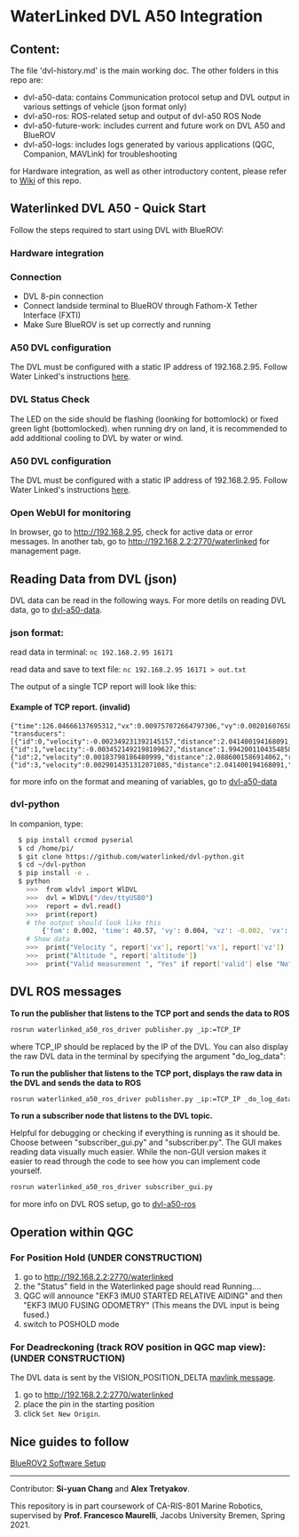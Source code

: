 # WaterLinked DVL A50 Integration

## Content: 
The file 'dvl-history.md' is the main working doc. The other folders in this repo are: 

- dvl-a50-data: contains Communication protocol setup and DVL output in various settings of vehicle (json format only)
- dvl-a50-ros: ROS-related setup and output of dvl-a50 ROS Node
- dvl-a50-future-work: includes current and future work on DVL A50 and BlueROV
- dvl-a50-logs: includes logs generated by various applications (QGC, Companion, MAVLink) for troubleshooting

for Hardware integration, as well as other introductory content, please refer to [Wiki](https://github.com/nschang/mr-dvl/wiki) of this repo.

## Waterlinked DVL A50 - Quick Start

Follow the steps required to start using DVL with BlueROV: 
### Hardware integration
### Connection
  - DVL 8-pin connection
  - Connect landside terminal to BlueROV through Fathom-X Tether Interface (FXTI)
  - Make Sure BlueROV is set up correctly and running
### A50 DVL configuration

The DVL must be configured with a static IP address of 192.168.2.95. Follow Water Linked's instructions [here](https://waterlinked.github.io/dvl/dvl-a50-details/#network-configuration).

### DVL Status Check
The LED on the side should be flashing (loonking for bottomlock) or fixed green light (bottomlocked). when running dry on land, it is recommended to add additional cooling to DVL by water or wind.
### A50 DVL configuration

The DVL must be configured with a static IP address of 192.168.2.95. Follow Water Linked's instructions [here](https://waterlinked.github.io/dvl/dvl-a50-details/#network-configuration).
### Open WebUI for monitoring
In browser, go to <http://192.168.2.95>, check for active data or error messages. In another tab, go to <http://192.168,2.2:2770/waterlinked> for management page. 

## Reading Data from DVL (json)

DVL data can be read in the following ways. For more detils on reading DVL data, go to [dvl-a50-data](/dvl-a50-data). 

### json format:

read data in terminal:
  `nc 192.168.2.95 16171`

read data and save to text file:
  `nc 192.168.2.95 16171 > out.txt`
  
The output of a single TCP report will look like this: 
#### Example of TCP report. (invalid)

```
{"time":126.04666137695312,"vx":0.009757072664797306,"vy":0.002016076585277915,"vz":-0.0002864645794034004,"fom":0.00016600292292423546,"altitude":1.8710078001022339,
"transducers":[{"id":0,"velocity":-0.002349231392145157,"distance":2.041400194168091,"rssi":30.97574806213379,"nsd":19.906816482543945,"beam_valid":true},
{"id":1,"velocity":-0.0034521492198109627,"distance":1.9942001104354858,"rssi":38.42657470703125,"nsd":30.263219833374023,"beam_valid":true},
{"id":2,"velocity":0.00183798186480999,"distance":2.0886001586914062,"rssi":31.835567474365234,"nsd":22.06237030029297,"beam_valid":true},
{"id":3,"velocity":0.0029014351312071085,"distance":2.041400194168091,"rssi":37.41792678833008,"nsd":23.786922454833984,"beam_valid":true}],"velocity_valid":true,"status":0,"format":"json_v1"}
```
for more info on the format and meaning of variables, go to [dvl-a50-data](/dvl-a50-data)

### dvl-python
In companion, type:
```bash
  $ pip install crcmod pyserial
  $ cd /home/pi/
  $ git clone https://github.com/waterlinked/dvl-python.git
  $ cd ~/dvl-python
  $ pip install -e .
  $ python
    >>>  from wldvl import WlDVL
    >>>  dvl = WlDVL("/dev/ttyUSB0")
    >>>  report = dvl.read()
    >>>  print(report)
    # the output should look like this
        {'fom': 0.002, 'time': 40.57, 'vy': 0.004, 'vz': -0.002, 'vx': -0.003, 'valid': True, 'altitude': 0.14}
    # Show data
    >>>  print("Velocity ", report['vx'], report['vx'], report['vz'])
    >>>  print("Altitude ", report['altitude'])
    >>>  print("Valid measurement ", "Yes" if report['valid'] else "No")
```


## DVL ROS messages

**To run the publisher that listens to the TCP port and sends the data to ROS**

```bash
rosrun waterlinked_a50_ros_driver publisher.py _ip:=TCP_IP
```

where TCP_IP should be replaced by the IP of the DVL. You can also display the raw DVL data in the terminal by specifying the argument "do_log_data":

**To run the publisher that listens to the TCP port, displays the raw data in the DVL and sends the data to ROS**

```bash
rosrun waterlinked_a50_ros_driver publisher.py _ip:=TCP_IP _do_log_data:=true
```

**To run a subscriber node that listens to the DVL topic.**

Helpful for debugging or checking if everything is running as it should be. Choose between "subscriber_gui.py" and "subscriber.py". The GUI makes reading data visually much easier. While the non-GUI version makes it easier to read through the code to see how you can implement code yourself.

```bash
rosrun waterlinked_a50_ros_driver subscriber_gui.py
```

for more info on DVL ROS setup, go to [dvl-a50-ros](/dvl-a50-ros)

## Operation within QGC

### For Position Hold (UNDER CONSTRUCTION)

  1. go to http://192.168.2.2:2770/waterlinked
  2. the "Status" field in the Waterlinked page should read Running.... 
  3. QGC will announce "EKF3 IMU0 STARTED RELATIVE AIDING" and then "EKF3 IMU0 FUSING ODOMETRY" (This means the DVL input is being fused.)
  4. switch to POSHOLD mode

### For Deadreckoning (track ROV position in QGC map view): (UNDER CONSTRUCTION)
The DVL data is sent by the VISION_POSITION_DELTA [mavlink message](https://mavlink.io/en/messages/ardupilotmega.html#VISION_POSITION_DELTA).

1. go to http://192.168.2.2:2770/waterlinked
2. place the pin in the starting position
3. click `Set New Origin`.

## Nice guides to follow
[BlueROV2 Software Setup](https://bluerobotics.com/learn/bluerov2-software-setup/#update-software)

***

Contributor: 
**Si-yuan Chang** and **Alex Tretyakov**.

This repository is in part coursework of CA-RIS-801 Marine Robotics, supervised by **Prof. Francesco Maurelli**, Jacobs University Bremen, Spring 2021.

